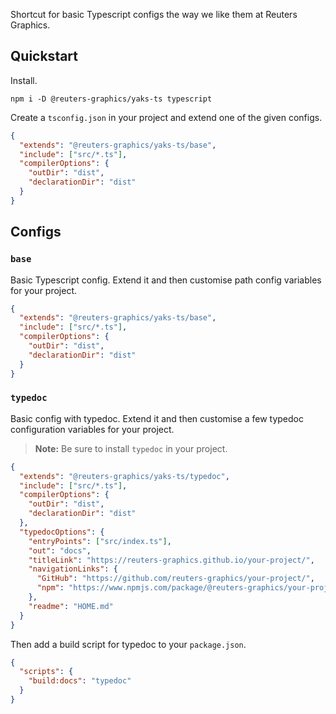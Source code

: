 Shortcut for basic Typescript configs the way we like them at Reuters Graphics.

## Quickstart

Install.

```console
npm i -D @reuters-graphics/yaks-ts typescript
```

Create a `tsconfig.json` in your project and extend one of the given configs.

```json
{
  "extends": "@reuters-graphics/yaks-ts/base",
  "include": ["src/*.ts"],
  "compilerOptions": {
    "outDir": "dist",
    "declarationDir": "dist"
  }
}
```

## Configs

### `base`

Basic Typescript config. Extend it and then customise path config variables for your project.

```json
{
  "extends": "@reuters-graphics/yaks-ts/base",
  "include": ["src/*.ts"],
  "compilerOptions": {
    "outDir": "dist",
    "declarationDir": "dist"
  }
}
```

### `typedoc`

Basic config with typedoc. Extend it and then customise a few typedoc configuration variables for your project.

> **Note:** Be sure to install `typedoc` in your project.

```json
{
  "extends": "@reuters-graphics/yaks-ts/typedoc",
  "include": ["src/*.ts"],
  "compilerOptions": {
    "outDir": "dist",
    "declarationDir": "dist"
  },
  "typedocOptions": {
    "entryPoints": ["src/index.ts"],
    "out": "docs",
    "titleLink": "https://reuters-graphics.github.io/your-project/",
    "navigationLinks": {
      "GitHub": "https://github.com/reuters-graphics/your-project/",
      "npm": "https://www.npmjs.com/package/@reuters-graphics/your-project/"
    },
    "readme": "HOME.md"
  }
}
```

Then add a build script for typedoc to your `package.json`.

```json
{
  "scripts": {
    "build:docs": "typedoc"
  }
}
```
